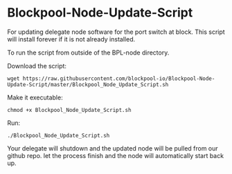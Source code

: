 # Blockpool-Node-Update-Script
For updating delegate node software for the port switch at block. This script will install forever if it is not already installed.

To run the script from outside of the BPL-node directory. 


Download the script:

```
wget https://raw.githubusercontent.com/blockpool-io/Blockpool-Node-Update-Script/master/Blockpool_Node_Update_Script.sh
```

Make it executable:
```
chmod +x Blockpool_Node_Update_Script.sh
```

Run:
```
./Blockpool_Node_Update_Script.sh
```

Your delegate will shutdown and the updated node will be pulled from our github repo.
let the process finish and the node will automatically start back up.
